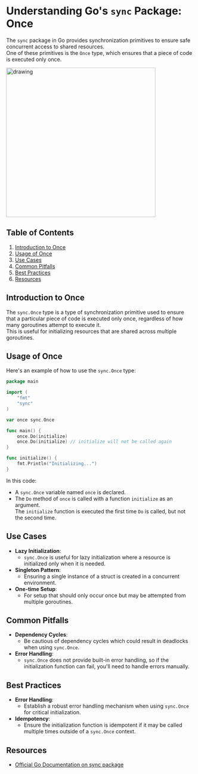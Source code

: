# Understanding Go's `sync` Package: Once

The `sync` package in Go provides synchronization primitives to ensure safe concurrent access to shared resources.  
One of these primitives is the `Once` type, which ensures that a piece of code is executed only once.

<img src="https://securego.io/img/gosec.svg" alt="drawing" height="400"/>

## Table of Contents

1. [Introduction to Once](#introduction)
2. [Usage of Once](#usage)
3. [Use Cases](#use-cases)
4. [Common Pitfalls](#common-pitfalls)
5. [Best Practices](#best-practices)
6. [Resources](#resources)

## Introduction to Once

The `sync.Once` type is a type of synchronization primitive used to ensure that a particular piece of code is executed
only once, regardless of how many goroutines attempt to execute it.  
This is useful for initializing resources that are shared across multiple goroutines.

## Usage of Once

Here's an example of how to use the `sync.Once` type:

```go
package main

import (
	"fmt"
	"sync"
)

var once sync.Once

func main() {
	once.Do(initialize)
	once.Do(initialize) // initialize will not be called again
}

func initialize() {
	fmt.Println("Initializing...")
}
```

In this code:

- A `sync.Once` variable named `once` is declared.
- The `Do` method of `once` is called with a function `initialize` as an argument.  
  The `initialize` function is executed the first time `Do` is called, but not the second time.

## Use Cases

- **Lazy Initialization**:
  - `sync.Once` is useful for lazy initialization where a resource is initialized only when it is
    needed.
- **Singleton Pattern**:
  - Ensuring a single instance of a struct is created in a concurrent environment.
- **One-time Setup**:
  - For setup that should only occur once but may be attempted from multiple goroutines.

## Common Pitfalls

- **Dependency Cycles**:
  - Be cautious of dependency cycles which could result in deadlocks when using `sync.Once`.
- **Error Handling**:
  - `sync.Once` does not provide built-in error handling, so if the initialization function can fail,
    you'll need to handle errors manually.

## Best Practices

- **Error Handling**:
  - Establish a robust error handling mechanism when using `sync.Once` for critical initialization.
- **Idempotency**:
  - Ensure the initialization function is idempotent if it may be called multiple times outside of
    a `sync.Once` context.

## Resources

- [Official Go Documentation on sync package](https://pkg.go.dev/sync#Once)

